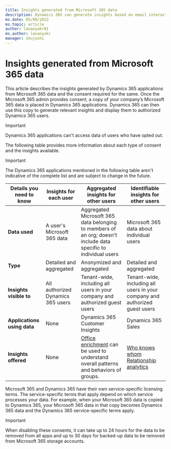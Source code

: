 ```yaml
---
title: Insights generated from Microsoft 365 data
description: Dynamics 365 can generate insights based on email interactions and meetings information from Microsoft 365. 
ms.date: 05/09/2022
ms.topic: article
author: lavanyakr01
ms.author: lavanyakr
manager: shujoshi
---
```


# Insights generated from Microsoft 365 data

This article describes the insights generated by Dynamics 365 applications from Microsoft 365 data and the consent required for the same. Once the Microsoft 365 admin provides consent, a copy of your company’s Microsoft 365 data is placed in Dynamics 365 applications. Dynamics 365 can then use this copy to generate relevant insights and display them to authorized Dynamics 365 users.  

> [!IMPORTANT]
> Dynamics 365 applications can't access data of users who have opted out. 
  
The following table provides more information about each type of consent and the insights available.

> [!IMPORTANT]
> The Dynamics 365 applications mentioned in the following table aren't indicative of the complete list and are subject to change in the future.


|Details you need to know  | Insights for each user | Aggregated insights for other users | Identifiable insights for other users |
|-------------------------|-------------------------|-------------------------|-------------------------|
| **Data used** | A user's Microsoft 365 data | Aggregated Microsoft 365 data belonging to members of an org; doesn't include data specific to individual users  | Microsoft 365 data about individual users |
| **Type** | Detailed and aggregated | Anonymized and aggregated | Detailed and aggregated |
| **Insights visible to** | All authorized Dynamics 365 users | Tenant-wide, including all users in your company and authorized guest users | Tenant-wide, including all users in your company and authorized guest users |
| **Applications using data** | None | Dynamics 365 Customer Insights | Dynamics 365 Sales |
| **Insights offered** | None | [Office enrichment](/dynamics365/customer-insights/enrichment-office) can be used to understand overall patterns and behaviors of groups. | [Who knows whom](who-knows-whom.md)</br>[Relationship analytics](relationship-analytics.md) |

Microsoft 365 and Dynamics 365 have their own service-specific licensing terms. The service-specific terms that apply depend on which service processes your data. For example, when your Microsoft 365 data is copied to Dynamics 365, your Microsoft 365 data in that copy becomes Dynamics 365 data and the Dynamics 365 service-specific terms apply. 

> [!IMPORTANT]
> When disabling these consents, it can take up to 24 hours for the data to be removed from all apps and up to 30 days for backed-up data to be removed from Microsoft 365 storage accounts. 